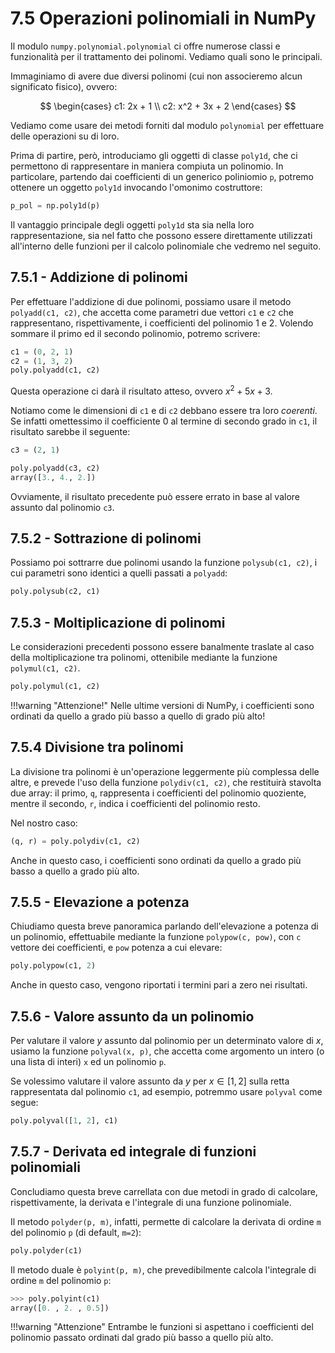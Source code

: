 # 7.5 Operazioni polinomiali in NumPy

Il modulo `numpy.polynomial.polynomial` ci offre numerose classi e funzionalità per il trattamento dei polinomi. Vediamo quali sono le principali.

Immaginiamo di avere due diversi polinomi (cui non associeremo alcun significato fisico), ovvero:

$$
\begin{cases}
c1: 2x + 1 \\
c2: x^2 + 3x + 2
\end{cases}
$$

Vediamo come usare dei metodi forniti dal modulo `polynomial` per effettuare delle operazioni su di loro.

Prima di partire, però, introduciamo gli oggetti di classe `poly1d`, che ci permettono di rappresentare in maniera compiuta un polinomio. In particolare, partendo dai coefficienti di un generico poliniomio `p`, potremo ottenere un oggetto `poly1d` invocando l'omonimo costruttore:

```py
p_pol = np.poly1d(p)
```

Il vantaggio principale degli oggetti `poly1d` sta sia nella loro rappresentazione, sia nel fatto che possono essere direttamente utilizzati all'interno delle funzioni per il calcolo polinomiale che vedremo nel seguito.

## 7.5.1 - Addizione di polinomi

Per effettuare l'addizione di due polinomi, possiamo usare il metodo `polyadd(c1, c2)`, che accetta come parametri due vettori `c1` e `c2` che rappresentano, rispettivamente, i coefficienti del polinomio 1 e 2. Volendo sommare il primo ed il secondo polinomio, potremo scrivere:

```py
c1 = (0, 2, 1)
c2 = (1, 3, 2)
poly.polyadd(c1, c2)
```

Questa operazione ci darà il risultato atteso, ovvero $x^2 + 5x + 3$.

Notiamo come le dimensioni di `c1` e di `c2` debbano essere tra loro *coerenti*. Se infatti omettessimo il coefficiente $0$ al termine di secondo grado in `c1`, il risultato sarebbe il seguente:

```py
c3 = (2, 1)

poly.polyadd(c3, c2)
array([3., 4., 2.])
```

Ovviamente, il risultato precedente può essere errato in base al valore assunto dal polinomio `c3`.

## 7.5.2 - Sottrazione di polinomi

Possiamo poi sottrarre due polinomi usando la funzione `polysub(c1, c2)`, i cui parametri sono identici a quelli passati a `polyadd`:

```py
poly.polysub(c2, c1)
```

## 7.5.3 - Moltiplicazione di polinomi

Le considerazioni precedenti possono essere banalmente traslate al caso della moltiplicazione tra polinomi, ottenibile mediante la funzione `polymul(c1, c2)`.

```py
poly.polymul(c1, c2)
```

!!!warning "Attenzione!"
    Nelle ultime versioni di NumPy, i coefficienti sono ordinati da quello a grado più basso a quello di grado più alto!

## 7.5.4 Divisione tra polinomi

La divisione tra polinomi è un'operazione leggermente più complessa delle altre, e prevede l'uso della funzione `polydiv(c1, c2)`, che restituirà stavolta due array: il primo, `q`, rappresenta i coefficienti del polinomio quoziente, mentre il secondo, `r`, indica i coefficienti del polinomio resto.

Nel nostro caso:

```py
(q, r) = poly.polydiv(c1, c2)
```

Anche in questo caso, i coefficienti sono ordinati da quello a grado più basso a quello a grado più alto.

## 7.5.5 - Elevazione a potenza

Chiudiamo questa breve panoramica parlando dell'elevazione a potenza di un polinomio, effettuabile mediante la funzione `polypow(c, pow)`, con `c` vettore dei coefficienti, e `pow` potenza a cui elevare:

```py
poly.polypow(c1, 2)
```

Anche in questo caso, vengono riportati i termini pari a zero nei risultati.

## 7.5.6 - Valore assunto da un polinomio

Per valutare il valore $y$ assunto dal polinomio per un determinato valore di $x$, usiamo la funzione `polyval(x, p)`, che accetta come argomento un intero (o una lista di interi) `x` ed un polinomio `p`.

Se volessimo valutare il valore assunto da $y$ per $x \in [1, 2]$ sulla retta rappresentata dal polinomio `c1`, ad esempio, potremmo usare `polyval` come segue:

```py
poly.polyval([1, 2], c1)
```

## 7.5.7 - Derivata ed integrale di funzioni polinomiali

Concludiamo questa breve carrellata con due metodi in grado di calcolare, rispettivamente, la derivata e l'integrale di una funzione polinomiale.

Il metodo `polyder(p, m)`, infatti, permette di calcolare la derivata di ordine `m` del polinomio `p` (di default, `m=2`):

```py
poly.polyder(c1)
```

Il metodo duale è `polyint(p, m)`, che prevedibilmente calcola l'integrale di ordine `m` del polinomio `p`:

```py
>>> poly.polyint(c1)
array([0. , 2. , 0.5])
```

!!!warning "Attenzione"
    Entrambe le funzioni si aspettano i coefficienti del polinomio passato ordinati dal grado più basso a quello più alto.
